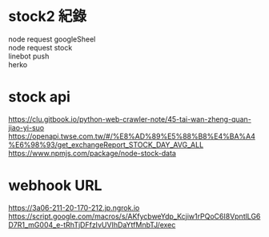 # stock2 紀錄
node request googleSheel<br>
node request stock<br>
linebot push<br>
herko 


# stock api
https://clu.gitbook.io/python-web-crawler-note/45-tai-wan-zheng-quan-jiao-yi-suo<br>
https://openapi.twse.com.tw/#/%E8%AD%89%E5%88%B8%E4%BA%A4%E6%98%93/get_exchangeReport_STOCK_DAY_AVG_ALL<br>
https://www.npmjs.com/package/node-stock-data


# webhook URL
https://3a06-211-20-170-212.jp.ngrok.io<br>
https://script.google.com/macros/s/AKfycbweYdp_Kcjiw1rPQoC6I8VpntlLG6D7R1_mG004_e-tRhTjDFfzIvUVIhDaYtfMnbTJ/exec